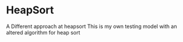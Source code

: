 # HeapSort
A Different approach at heapsort
This is my own testing model with an altered algorithm for heap sort
